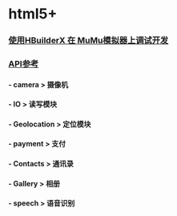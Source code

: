 # html5+

### [使用HBuilderX 在 MuMu模拟器上调试开发](https://www.cnblogs.com/oukele/p/9967291.html)

### [API参考](https://www.html5plus.org/doc/zh_cn/camera.html) 

#### - camera > 摄像机
#### - IO > 读写模块
#### - Geolocation > 定位模块
#### - payment > 支付
#### - Contacts > 通讯录
#### - Gallery > 相册
#### - speech > 语音识别
